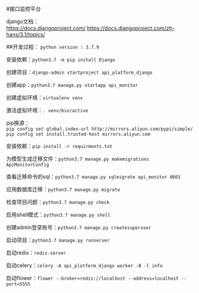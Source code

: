 #接口监控平台   

django文档：    
https://docs.djangoproject.com/ 
https://docs.djangoproject.com/zh-hans/3.1/topics/  

##开发过程：
`python version : 3.7.9`

安装依赖：`python3.7 -m pip install Django`

创建项目：`django-admin startproject api_platform_django`

创建app：`python3.7 manage.py startapp api_monitor`

创建虚拟环境：`virtualenv venv`

激活虚拟环境：`. venv/bin/active`

pip换源：   
`pip config set global.index-url http://mirrors.aliyun.com/pypi/simple/`    
`pip config set install.trusted-host mirrors.aliyun.com`    

安装依赖：`pip install -r requirments.txt`

为模型生成迁移文件：`python3.7 manage.py makemigrations ApiMonitorConfig`

查看迁移命令的sql：`python3.7 manage.py sqlmigrate api_monitor 0001`

应用数据库迁移：`python3.7 manage.py migrate`

检查项目问题：`python3.7 manage.py check`

启用shell模式：`python3.7 manage.py shell`

创建admin登录账号：`python3.7 manage.py createsuperuser`

启动项目：`python3.7 manage.py runserver`

启动redis：`redis-server`

启动celery：`celery -A api_platform_django worker -B -l info`

启动flower：`flower --broker=redis://localhost --address=localhost --port=5555`